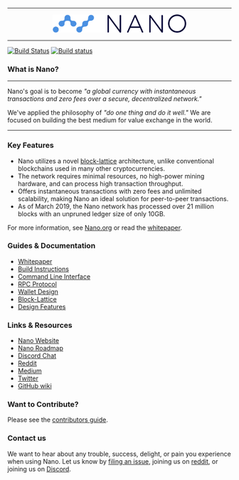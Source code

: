 <hr />
<div align="center">
    <img src="images/logo.svg" alt="Logo" width='300px' height='auto'/>
</div>
<hr />

[![Build Status](https://travis-ci.org/nanocurrency/nano-node.svg?branch=master)](https://travis-ci.org/nanocurrency/nano-node)
[![Build status](https://ci.appveyor.com/api/projects/status/q66rbt2ux6apjj03/branch/master?svg=true)](https://ci.appveyor.com/project/argakiig/raiblocks/branch/master)
### What is Nano?

---

Nano's goal is to become _"a global currency with instantaneous transactions and zero fees over a secure, decentralized network."_

We've applied the philosophy of _"do one thing and do it well."_ We are focused on building the best medium for value exchange in the world.

---

### Key Features

* Nano utilizes a novel [block-lattice](https://github.com/nanocurrency/nano-node/wiki/Block-lattice) architecture, unlike conventional blockchains used in many other cryptocurrencies.
* The network requires minimal resources, no high-power mining hardware, and can process high transaction throughput.
* Offers instantaneous transactions with zero fees and unlimited scalability, making Nano an ideal solution for peer-to-peer transactions.
* As of March 2019, the Nano network has processed over 21 million blocks with an unpruned ledger size of only 10GB.

For more information, see [Nano.org](https://nano.org/) or read the [whitepaper](https://nano.org/en/whitepaper).

### Guides & Documentation

* [Whitepaper](https://nano.org/en/whitepaper)
* [Build Instructions](https://github.com/nanocurrency/nano-node/wiki/Build-Instructions)
* [Command Line Interface](https://github.com/nanocurrency/nano-node/wiki/Command-line-interface)
* [RPC Protocol](https://github.com/nanocurrency/nano-node/wiki/RPC-protocol)
* [Wallet Design](https://github.com/nanocurrency/nano-node/wiki/Wallet-design)
* [Block-Lattice](https://github.com/nanocurrency/nano-node/wiki/Block-lattice)
* [Design Features](https://github.com/nanocurrency/nano-node/wiki/Design-features)

### Links & Resources

* [Nano Website](https://nano.org)
* [Nano Roadmap](https://developers.nano.org/roadmap)
* [Discord Chat](https://chat.nano.org/)
* [Reddit](https://reddit.com/r/nanocurrency)
* [Medium](https://medium.com/nanocurrency)
* [Twitter](https://twitter.com/nano)
* [GitHub wiki](https://github.com/nanocurrency/nano-node/wiki)

### Want to Contribute?

Please see the [contributors guide](https://github.com/nanocurrency/nano-node/wiki/Contributing).

### Contact us

We want to hear about any trouble, success, delight, or pain you experience when
using Nano. Let us know by [filing an issue](https://github.com/nanocurrency/nano-node/issues), joining us on [reddit](https://reddit.com/r/nanocurrency), or joining us on [Discord](https://chat.nano.org/).
